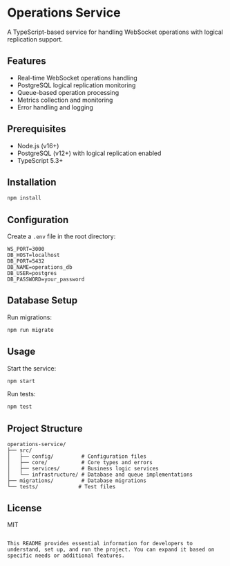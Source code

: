 # Operations Service

A TypeScript-based service for handling WebSocket operations with logical replication support.

## Features

- Real-time WebSocket operations handling
- PostgreSQL logical replication monitoring
- Queue-based operation processing
- Metrics collection and monitoring
- Error handling and logging

## Prerequisites

- Node.js (v16+)
- PostgreSQL (v12+) with logical replication enabled
- TypeScript 5.3+

## Installation

```bash
npm install
```

## Configuration

Create a `.env` file in the root directory:

```env
WS_PORT=3000
DB_HOST=localhost
DB_PORT=5432
DB_NAME=operations_db
DB_USER=postgres
DB_PASSWORD=your_password
```

## Database Setup

Run migrations:

```bash
npm run migrate
```

## Usage

Start the service:

```bash
npm start
```

Run tests:

```bash
npm test
```

## Project Structure

```
operations-service/
├── src/
│   ├── config/         # Configuration files
│   ├── core/           # Core types and errors
│   ├── services/       # Business logic services
│   └── infrastructure/ # Database and queue implementations
├── migrations/         # Database migrations
└── tests/             # Test files
```

## License

MIT
```

This README provides essential information for developers to understand, set up, and run the project. You can expand it based on specific needs or additional features.

